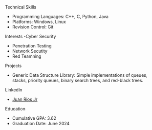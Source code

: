 Technical Skills
- Programming Languages: C++, C, Python, Java
- Platforms: Windows, Linux
- Revision Control: Git

Interests
-Cyber Security
  - Penetration Testing
  - Network Secutity
  - Red Teamning

Projects
- Generic Data Structure Library: Simple implementations of queues, stacks, priority queues, binary search trees, and red-black trees.

LinkedIn
- [Juan Rios Jr](https://www.linkedin.com/in/juan-rios-jr-61b8a6208/)

Education
- Cumulative GPA: 3.62
- Graduation Date: June 2024
